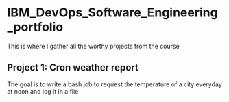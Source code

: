 # IBM_DevOps_Software_Engineering_portfolio

This is where I gather all the worthy projects from the course

## Project 1: Cron weather report

The goal is to write a bash job to request the temperature of a city everyday at noon and log it in a file
